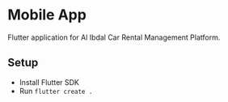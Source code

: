 # Mobile App

Flutter application for Al Ibdal Car Rental Management Platform.

## Setup
- Install Flutter SDK
- Run `flutter create .`
